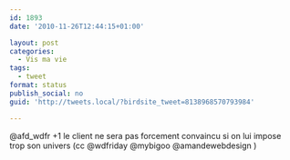 ```yaml
---
id: 1893
date: '2010-11-26T12:44:15+01:00'

layout: post
categories:
  - Vis ma vie
tags:
  - tweet
format: status
publish_social: no
guid: 'http://tweets.local/?birdsite_tweet=8138968570793984'

---
```


@afd\_wdfr +1 le client ne sera pas forcement convaincu si on lui impose trop son univers (cc @wdfriday @mybigoo @amandewebdesign )